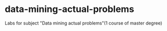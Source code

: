 # data-mining-actual-problems
Labs for subject "Data mining actual problems"(1 course of master degree)
